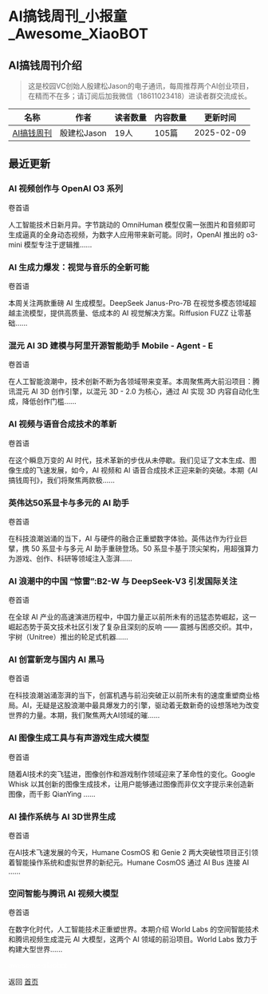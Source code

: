 # AI搞钱周刊_小报童_Awesome_XiaoBOT

## AI搞钱周刊介绍
> 这是校园VC创始人殷建松Jason的电子通讯，每周推荐两个AI创业项目，在精而不在多；请订阅后加我微信（18611023418）进读者群交流成长。  
  


|名称|作者|读者数量|内容数量|更新时间|
|---|---|---|---|---|
|[AI搞钱周刊](https://xiaobot.net/p/dse?refer=0b133df9-27dc-423b-8101-639049001c13)|殷建松Jason|19人|105篇|2025-02-09|

## 最近更新
### AI 视频创作与 OpenAI O3 系列

卷首语

人工智能技术日新月异。字节跳动的 OmniHuman 模型仅需一张图片和音频即可生成逼真的全身动态视频，为数字人应用带来新可能。同时，OpenAI 推出的
o3-mini 模型专注于逻辑推......

### AI 生成力爆发：视觉与音乐的全新可能

卷首语

本周关注两款重磅 AI 生成模型。DeepSeek Janus-Pro-7B 在视觉多模态领域超越主流模型，提供高质量、低成本的 AI
视觉解决方案。Riffusion FUZZ 让零基础......

### 混元 AI 3D 建模与阿里开源智能助手 Mobile - Agent - E

卷首语

在人工智能浪潮中，技术创新不断为各领域带来变革。本周聚焦两大前沿项目：腾讯混元 AI 3D 创作引擎，以混元 3D - 2.0 为核心，通过 AI 实现
3D 内容自动化生成，降低创作门槛......

### AI 视频与语音合成技术的革新

卷首语

在这个瞬息万变的 AI 时代，技术革新的步伐从未停歇。我们见证了文本生成、图像生成的飞速发展，如今，AI 视频和 AI
语音合成技术正迎来新的突破。本期《AI 搞钱周刊》，我们将聚焦两款极......

### 英伟达50系显卡与多元的 AI 助手

卷首语

在科技浪潮汹涌的当下，AI 与硬件的融合正重塑数字体验。英伟达作为行业巨擘，携 50 系显卡与多元 AI 助手重磅登场。50
系显卡基于顶尖架构，用超强算力为游戏、创作、科研等领域注入澎湃......

### AI 浪潮中的中国 “惊雷”:B2-W 与 DeepSeek-V3 引发国际关注

卷首语

在全球 AI 产业的高速演进历程中，中国力量正以前所未有的迅猛态势崛起，这一崛起态势于英文技术社区引发了复杂且深刻的反响 ——
震撼与困惑交织。其中，宇树（Unitree）推出的轮足式机器......

### AI 创富新宠与国内 AI 黑马

卷首语

在科技浪潮汹涌澎湃的当下，创富机遇与前沿突破正以前所未有的速度重塑商业格局。AI，无疑是这股浪潮中最具爆发力的引擎，驱动着无数新奇的设想落地为改变世界的力量。本期，我们聚焦两大AI领域的璀......

### AI 图像生成工具与有声游戏生成大模型

卷首语

随着AI技术的突飞猛进，图像创作和游戏制作领域迎来了革命性的变化。Google Whisk
以其创新的图像生成技术，让用户能够通过图像而非仅文字提示来创造新图像，而千影 QianYing ......

### AI 操作系统与 AI 3D世界生成

卷首语

在AI技术飞速发展的今天，Humane CosmOS 和 Genie 2 两大突破性项目正引领着智能操作系统和虚拟世界的新纪元。Humane CosmOS
通过 AI Bus 连接 AI ......

### 空间智能与腾讯 AI 视频大模型

卷首语

在数字化时代，人工智能技术正重塑世界。本期介绍 World Labs 的空间智能技术和腾讯视频生成混元 AI 大模型，这两个 AI
领域的前沿项目。World Labs 致力于构建大型世界......


<a href="https://github.com/Reno9527/awesome-xiaobot" style="color: white; text-decoration: none;">awesome-xiaobot</a>

返回 [首页](../README.md)
